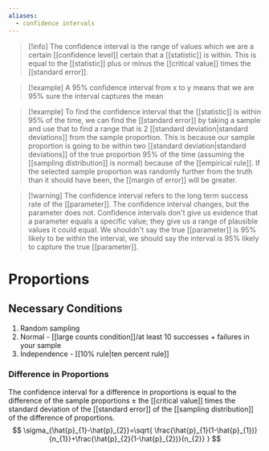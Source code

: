 ```yaml
---
aliases:
  - confidence intervals
---
```

> [!info] The confidence interval is the range of values which we are a certain [[confidence level]] certain that a [[statistic]] is within. This is equal to the [[statistic]] plus or minus the [[critical value]] times the [[standard error]].

> [!example] A 95% confidence interval from x to y means that we are 95% sure the interval captures the mean

> [!example] To find the confidence interval that the [[statistic]] is within 95% of the time, we can find the [[standard error]] by taking a sample and use that to find a range that is 2 [[standard deviation|standard deviations]] from the sample proportion. This is because our sample proportion is going to be within two [[standard deviation|standard deviations]] of the true proportion 95% of the time (assuming the [[sampling distribution]] is normal) because of the [[empirical rule]]. If the selected sample proportion was randomly further from the truth than it should have been, the [[margin of error]] will be greater.

> [!warning] The confidence interval refers to the long term success rate of the [[parameter]]. The confidence interval changes, but the parameter does not. Confidence intervals don't give us evidence that a parameter equals a specific value; they give us a range of plausible values it could equal. We shouldn't say the true [[parameter]] is 95% likely to be within the interval, we should say the interval is 95% likely to capture the true [[parameter]].

# Proportions
## Necessary Conditions
1. Random sampling
2. Normal - [[large counts condition]]/at least 10 successes + failures in your sample
3. Independence - [[10% rule|ten percent rule]] 
### Difference in Proportions
The confidence interval for a difference in proportions is equal to the difference of the sample proportions $\pm$ the [[critical value]] times the standard deviation of the [[standard error]] of the [[sampling distribution]] of the difference of proportions.
$$
\sigma_{\hat{p}_{1}-\hat{p}_{2}}=\sqrt{ \frac{\hat{p}_{1}(1-\hat{p}_{1})}{n_{1}}+\frac{\hat{p}_{2}(1-\hat{p}_{2})}{n_{2}} }
$$
